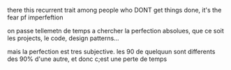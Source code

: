 there this recurrent trait among people who DONT get things done, it's the fear pf imperfeftion


on passe tellemetn de temps a chercher la perfection absolues, que ce soit les projects, le code, design patterns...

mais la perfection est tres subjective. les 90 de quelquun sont differents des 90% d'une autre, et donc c;est une perte de temps
